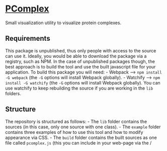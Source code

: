 # [PComplex](https://sacdallago.github.io/pcomplex)
Small visualization utility to visualize protein complexes.

## Requirements
This package is unpublished, thus only people with access to the source can use it. Ideally, you would be able to download
the package via a registry, such as NPM. In the case of unpublished packages though, the best approach is to build the tool
and use the built javascript file for your application.
To build this package you will need:
    - Webpack --> `npm install -G webpack` (the `-G` options will install Webpack globally).
    - Watchify --> `npm install -G watchify` (the `-G` options will install Webpack globally). You can use
        watchify to keep rebuilding the source if you are working in the `lib` folders.

## Structure
The repository is structured as follows:
    - The `lib` folder contains the sources (in this case, only one source with one class).
    - The `example` folder contains three examples of how to use this tool and how to modify appearance via CSS.
    - The `build` folder contains the built sources as one file called `pcomplex.js`
    (this you can include in your web-page via the /<script/> tag).
    **IMPORTANT** it is always best to rebuild the source before using the package (see following sections).

## Building the source
After you have installed Webpack, you will just need to run `webpack` via terminal from the root of this repository.
This will automatically overwrite (or create) the file `build/pcomplex.js`.

## Using the tool
You can use the compiled source directly in your webpages, for example:

```html
<script src="path/to/pcomplex.js"></script>
<script>
    let text = "..." // Some Tab-Separated-Valued data source for protein complexes
    let [parsedData, proteins] = PComplex.parseTSV(data);
    let tracks = PComplex.getTracksFromData(parsedData);
    let rendering = new PComplex(tracks, [options]);
<script>
```

The options parameter can be passed. Available options are:
- `element` --> The element which will be used to render the tracks.

**IMPORTANT** The element on which the graph/tracks will be rendered **must** be passed with an `id` (not a `class`)
and must be passed with the hash-tag `#`. The default element, if none is passed in the options, is `#pcomplex`.

## Customization
The visualization tool allows many customizations through CSS attributes. The general size of every element (nodes, paths, text)
is set based on the EM value. Thus: changing the EM value of the parent container will change all the EM values of the chilren (nodes,
paths, text) in the graph.

Example 2 (see below) shows many CSS customizations. This example best shows how to highlight relationships between data points and
how to use the power of CSS to change every aspect of the visualization.

An extra class `show` will be appended to various elements when hovering on one of the _dots_ in the visualization. This will
allow you to highlight different aspects or (as in Example 3) change nothing.

## Examples
There are three examples of how you can customize the visualization:
    1. [Example 1](https://sacdallago.github.io/pcomplex/examples/example1.html): This is a normal use-case scenario with mild customizations.
    2. [Example 2](https://sacdallago.github.io/pcomplex/examples/example2.html): This is an advanced use-case scenario with many customizations.
    3. [Example 3](https://sacdallago.github.io/pcomplex/examples/example3.html): This is a very basic use-case scenario with almost no customizations.
